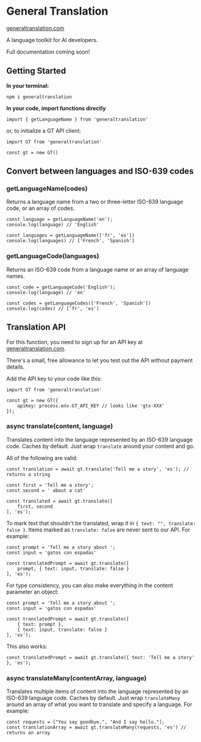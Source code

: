 # General Translation

<a href='https://www.generaltranslation.com' target="_blank">generaltranslation.com</a>

A language toolkit for AI developers.

Full documentation coming soon!

## Getting Started

<b>In your terminal:</b>

```
npm i generaltranslation
```

<b>In your code, import functions directly</b>

```
import { getLanguageName } from 'generaltranslation'
```

or, to initialize a GT API client:

```
import GT from 'generaltranslation'

const gt = new GT()
```

## Convert between languages and ISO-639 codes

### getLanguageName(codes)

Returns a language name from a two or three-letter ISO-639 language code, or an array of codes.

```
const language = getLanguageName('en');
console.log(language) // 'English'

const languages = getLanguageName(['fr', 'es'])
console.log(languages) // ['French', 'Spanish']
```

### getLanguageCode(languages)

Returns an ISO-639 code from a language name or an array of language names.

```
const code = getLanguageCode('English');
console.log(language) // 'en'

const codes = getLanguageCodes(['French', 'Spanish'])
console.log(codes) // ['fr', 'es']
```

## Translation API

For this function, you need to sign up for an API key at <a href='https://generaltranslation.com' target='_blank'>generaltranslation.com</a>.

There's a small, free allowance to let you test out the API without payment details.

Add the API key to your code like this:

```
import GT from 'generaltranslation'

const gt = new GT({
    apiKey: process.env.GT_API_KEY // looks like 'gtx-XXX'
});
```

### async translate(content, language)

Translates content into the language represented by an ISO-639 language code. Caches by default. Just wrap `translate` around your content and go.

All of the following are valid:

```
const translation = await gt.translate('Tell me a story', 'es'); // returns a string
```

```
const first = 'Tell me a story';
const second = ' about a cat'

const translated = await gt.translate([
    first, second
], 'es');
```

To mark text that shouldn't be translated, wrap it in `{ text: "", translate: false }`. Items marked as `translate: false` are never sent to our API. For example:

```
const prompt = 'Tell me a story about ';
const input = 'gatos con espadas'

const translatedPrompt = await gt.translate([
    prompt, { text: input, translate: false }
], 'es');
```

For type consistency, you can also make everything in the content parameter an object:

```
const prompt = 'Tell me a story about ';
const input = 'gatos con espadas'

const translatedPrompt = await gt.translate([
    { text: prompt }, 
    { text: input, translate: false }
], 'es');
```

This also works:

```
const translatedPrompt = await gt.translate({ text: 'Tell me a story' }, 'es');
```

### async translateMany(contentArray, language)

Translates multiple items of content into the language represented by an ISO-639 language code. Caches by default. Just wrap `translateMany` around an array of what you want to translate and specify a language. For example:

```
const requests = ["You say goodbye.", "And I say hello."];
const translationArray = await gt.translateMany(requests, 'es') // returns an array
```